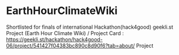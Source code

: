 # EarthHourClimateWiki
Shortlisted for finals of international Hackathon(hack4good) geekli.st Project (Earth Hour Climate Wiki) / Project Card : https://geekli.st/hackathon/hack4good-06/project/541427f04383bc890c8d90f6?tab=about/ Project
